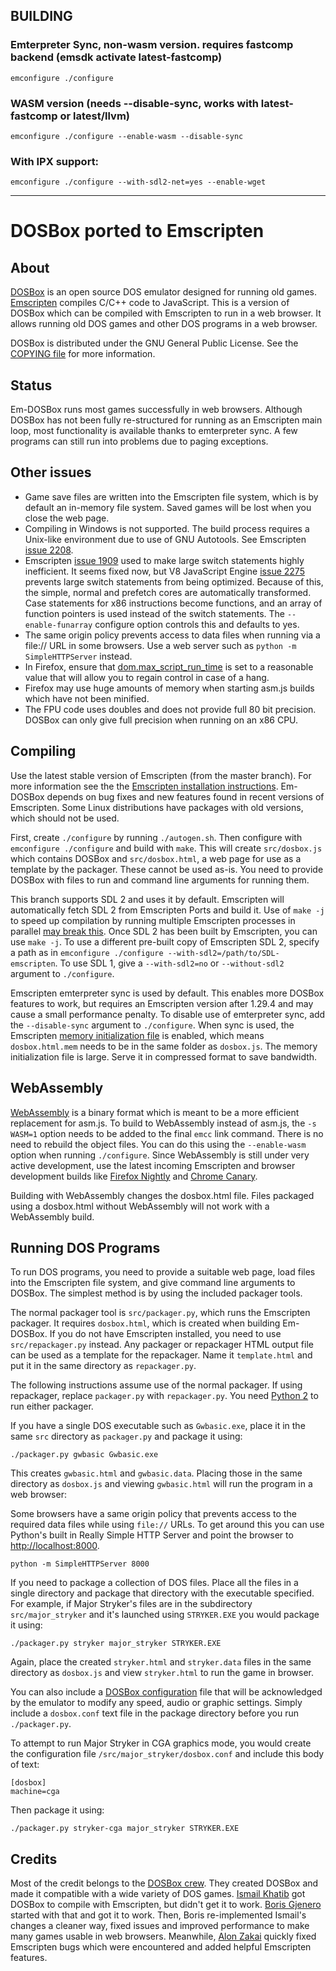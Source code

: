 ## BUILDING

### Emterpreter Sync, non-wasm version. requires fastcomp backend (emsdk activate latest-fastcomp)

    emconfigure ./configure

### WASM version (needs --disable-sync, works with latest-fastcomp or latest/llvm)

    emconfigure ./configure --enable-wasm --disable-sync

### With IPX support:

    emconfigure ./configure --with-sdl2-net=yes --enable-wget

---

DOSBox ported to Emscripten
===========================

About
-----

[DOSBox](http://www.dosbox.com/) is an open source DOS emulator designed for
running old games. [Emscripten](https://github.com/kripken/emscripten)
compiles C/C++ code to JavaScript. This is a version of DOSBox which can be
compiled with Emscripten to run in a web browser. It allows running old DOS
games and other DOS programs in a web browser.

DOSBox is distributed under the GNU General Public License. See the
[COPYING file](https://github.com/dreamlayers/em-dosbox/blob/em-dosbox-0.74/COPYING)
for more information.

Status
------

Em-DOSBox runs most games successfully in web browsers. Although DOSBox has
not been fully re-structured for running as an Emscripten main loop, most
functionality is available thanks to emterpreter sync. A few programs can
still run into problems due to paging exceptions.

Other issues
------------

* Game save files are written into the Emscripten file system, which is by
  default an in-memory file system. Saved games will be lost when you close
  the web page.
* Compiling in Windows is not supported. The build process requires a
  Unix-like environment due to use of GNU Autotools. See Emscripten
  [issue 2208](https://github.com/kripken/emscripten/issues/2208).
* Emscripten [issue 1909](https://github.com/kripken/emscripten/issues/1909)
used to make large switch statements highly inefficient. It seems fixed now,
but V8 JavaScript Engine [issue
2275](http://code.google.com/p/v8/issues/detail?id=2275) prevents large switch
statements from being optimized. Because of this, the simple, normal and
prefetch cores are automatically transformed. Case
statements for x86 instructions become functions, and an array of function
pointers is used instead of the switch statements. The `--enable-funarray`
configure option controls this and defaults to yes.
* The same origin policy prevents access to data files when running via a
file:// URL in some browsers. Use a web server such as
`python -m SimpleHTTPServer` instead.
* In Firefox, ensure that
[dom.max\_script\_run\_time](http://kb.mozillazine.org/Dom.max_script_run_time)
 is set to a reasonable value that will allow you to regain control in case of
a hang.
* Firefox may use huge amounts of memory when starting asm.js builds which have
not been minified.
* The FPU code uses doubles and does not provide full 80 bit precision.
DOSBox can only give full precision when running on an x86 CPU.

Compiling
---------

Use the latest stable version of Emscripten (from the master branch). For
more information see the the
[Emscripten installation instructions](https://kripken.github.io/emscripten-site/docs/getting_started/downloads.html).
Em-DOSBox depends on bug fixes and new features found in recent versions of
Emscripten. Some Linux distributions have packages with old versions, which
should not be used.

First, create `./configure` by running `./autogen.sh`. Then
configure with `emconfigure ./configure` and build with `make`.
This will create `src/dosbox.js` which contains DOSBox and `src/dosbox.html`,
a web page for use as a template by the packager. These cannot be used as-is.
You need to provide DOSBox with files to run and command line arguments for
running them.

This branch supports SDL 2 and uses it by default. Emscripten will
automatically fetch SDL 2 from Emscripten Ports and build it. Use of `make -j`
to speed up compilation by running multiple Emscripten processes in parallel
[may break this](https://github.com/kripken/emscripten/issues/3033).
Once SDL 2 has been built by Emscripten, you can use `make -j`.
To use a different pre-built copy of Emscripten SDL 2, specify a path as in
`emconfigure ./configure --with-sdl2=/path/to/SDL-emscripten`. To use SDL 1,
give a `--with-sdl2=no` or `--without-sdl2` argument to `./configure`.

Emscripten emterpreter sync is used by default. This enables more DOSBox
features to work, but requires an Emscripten version after 1.29.4 and may
cause a small performance penalty. To disable use of emterpreter sync,
add the `--disable-sync` argument to `./configure`. When sync is used,
the Emscripten
[memory initialization file](https://kripken.github.io/emscripten-site/docs/optimizing/Optimizing-Code.html#memory-initialization)
is enabled, which means `dosbox.html.mem` needs to be in the same folder as
`dosbox.js`. The memory initialization file is large. Serve it in compressed
format to save bandwidth.

WebAssembly
-----------

[WebAssembly](https://github.com/kripken/emscripten/wiki/WebAssembly) is a
binary format which is meant to be a more efficient replacement for asm.js.
To build to WebAssembly instead of asm.js, the `-s WASM=1` option needs to
be added to the final `emcc` link command. There is no need to rebuild the
object files. You can do this using the `--enable-wasm` option when running
`./configure`. Since WebAssembly is still under very active development, use
the latest incoming Emscripten and browser development builds like
[Firefox Nightly](https://nightly.mozilla.org/) and
[Chrome Canary](https://www.google.com/chrome/browser/canary.html).

Building with WebAssembly changes the dosbox.html file. Files packaged
using a dosbox.html without WebAssembly will not work with a WebAssembly
build.

Running DOS Programs
--------------------

To run DOS programs, you need to provide a suitable web page, load files into
the Emscripten file system, and give command line arguments to DOSBox. The
simplest method is by using the included packager tools.

The normal packager tool is `src/packager.py`, which runs the Emscripten
packager. It requires `dosbox.html`, which is created when building Em-DOSBox.
If you do not have Emscripten installed, you need to use `src/repackager.py`
instead. Any packager or repackager HTML output file can be used as a template
for the repackager. Name it `template.html` and put it in the same directory
as `repackager.py`.

The following instructions assume use of the normal packager. If using
repackager, replace `packager.py` with `repackager.py`. You need
[Python 2](https://www.python.org/downloads/) to run either packager.

If you have a single DOS executable such as `Gwbasic.exe`, place
it in the same `src` directory as `packager.py` and package it using:

```./packager.py gwbasic Gwbasic.exe```

This creates `gwbasic.html` and `gwbasic.data`. Placing those in the same
directory as `dosbox.js` and viewing `gwbasic.html` will run the program in a
web browser:

Some browsers have a same origin policy that prevents access to the required
data files while using `file://` URLs. To get around this you can use Python's
built in Really Simple HTTP Server and point the browser to
[http://localhost:8000](http://localhost:8000).

```python -m SimpleHTTPServer 8000```

If you need to package a collection of DOS files. Place all the files in a
single directory and package that directory with the executable specified. For
example, if Major Stryker's files are in the subdirectory `src/major_stryker`
and it's launched using `STRYKER.EXE` you would package it using:

```./packager.py stryker major_stryker STRYKER.EXE```

Again, place the created `stryker.html` and `stryker.data` files in the same
directory as `dosbox.js` and view `stryker.html` to run the game in browser.

You can also include a [DOSBox
configuration](http://www.dosbox.com/wiki/Dosbox.conf) file that will be
acknowledged by the emulator to modify any speed, audio or graphic settings.
Simply include a `dosbox.conf` text file in the package directory before you
run `./packager.py`.

To attempt to run Major Stryker in CGA graphics mode, you would create the
configuration file `/src/major_stryker/dosbox.conf` and include this body of
text:

```
[dosbox]
machine=cga
```

Then package it using:

```./packager.py stryker-cga major_stryker STRYKER.EXE```

Credits
-------

Most of the credit belongs to the
[DOSBox crew](http://www.dosbox.com/crew.php).
They created DOSBox and made it compatible with a wide variety of DOS games.
[Ismail Khatib](https://github.com/CeRiAl) got DOSBox
to compile with Emscripten, but didn't get it to work.
[Boris Gjenero](https://github.com/dreamlayers)
started with that and got it to work. Then, Boris re-implemented
Ismail's changes a cleaner way, fixed issues and improved performance to make
many games usable in web browsers. Meanwhile,
[Alon Zakai](https://github.com/kripken/) quickly fixed Emscripten bugs which
were encountered and added helpful Emscripten features.
